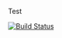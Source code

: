 Test

[![Build Status](https://dev.azure.com/wsb8/WSB/_apis/build/status/WSB-CI?branchName=main)](https://dev.azure.com/wsb8/WSB/_build/latest?definitionId=1&branchName=main)